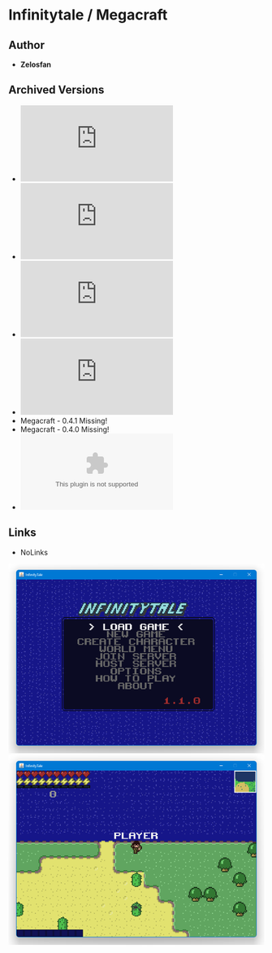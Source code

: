 <detail>

# Infinitytale / Megacraft
  
>
  
## Author 
- **Zelosfan** 

## Archived Versions 
- ![Infinitytale - 1.1.0](https://github.com/FurnishedChunk/Minicraft-Mod-Archives/raw/master/Minicraft%20Mods/Infintytale%20%26%20Megacraft/infinitytale_1.1.0.jar) 
- ![Infinitytale - 1.0.0](https://github.com/FurnishedChunk/Minicraft-Mod-Archives/raw/master/Minicraft%20Mods/Infintytale%20%26%20Megacraft/infinitytale_1.0.0.jar) 
- ![Megacraft - 0.4.3](https://github.com/FurnishedChunk/Minicraft-Mod-Archives/raw/master/Minicraft%20Mods/Infintytale%20%26%20Megacraft/megacraft_0.4.3.jar) 
- ![Megacraft - 0.4.2](https://github.com/FurnishedChunk/Minicraft-Mod-Archives/raw/master/Minicraft%20Mods/Infintytale%20%26%20Megacraft/megacraft_0.4.2.jar) 
- Megacraft - 0.4.1 Missing!
- Megacraft - 0.4.0 Missing!
- ![Infinitytale - Source Code](https://github.com/FurnishedChunk/Minicraft-Mod-Archives/raw/master/Minicraft%20Mods/Infintytale%20%26%20Megacraft/infinitytale_src.zip) 

## Links
- NoLinks    

![infinitytale_main](https://github.com/FurnishedChunk/Minicraft-Mod-Archives/blob/master/readme_shot/Infinitytale_main.png)
![infinitytale](https://github.com/FurnishedChunk/Minicraft-Mod-Archives/blob/master/readme_shot/Infinitytale.png)
</detail>
<p>

<detail>